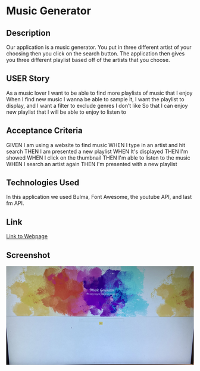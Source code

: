# Music Generator

## Description
Our application is a music generator. You put in three different artist of your choosing then you click on the search button. The application then gives you three different playlist based off of the artists that you choose.

## USER Story
As a music lover I want to be able to find more playlists of music that I enjoy
When I find new music I wanna be able to sample it, I want the playlist to display, and I want a filter to exclude genres I don’t like
So that I can enjoy new playlist that I will be able to enjoy to listen to


## Acceptance Criteria
GIVEN I am using a website to find music
WHEN I type in an artist and hit search
THEN I am presented a new playlist
WHEN It's displayed 
THEN I'm showed
WHEN I click on the thumbnail
THEN I'm able to listen to the music
WHEN I search an artist again 
THEN I'm presented with a new playlist

## Technologies Used
In this application we used Bulma, Font Awesome, the youtube API, and last fm API.

## Link

[Link to Webpage](https://rubbokate.github.io/Music-Generator/)

## Screenshot

![Screenshot](./assets/screenshot.jpeg)
